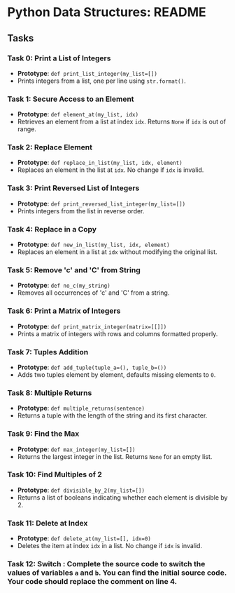 # Python Data Structures: README

## Tasks

### Task 0: Print a List of Integers
- **Prototype**: `def print_list_integer(my_list=[])`
- Prints integers from a list, one per line using `str.format()`.

### Task 1: Secure Access to an Element
- **Prototype**: `def element_at(my_list, idx)`
- Retrieves an element from a list at index `idx`. Returns `None` if `idx` is out of range.

### Task 2: Replace Element
- **Prototype**: `def replace_in_list(my_list, idx, element)`
- Replaces an element in the list at `idx`. No change if `idx` is invalid.

### Task 3: Print Reversed List of Integers
- **Prototype**: `def print_reversed_list_integer(my_list=[])`
- Prints integers from the list in reverse order.

### Task 4: Replace in a Copy
- **Prototype**: `def new_in_list(my_list, idx, element)`
- Replaces an element in a list at `idx` without modifying the original list.

### Task 5: Remove 'c' and 'C' from String
- **Prototype**: `def no_c(my_string)`
- Removes all occurrences of 'c' and 'C' from a string.

### Task 6: Print a Matrix of Integers
- **Prototype**: `def print_matrix_integer(matrix=[[]])`
- Prints a matrix of integers with rows and columns formatted properly.

### Task 7: Tuples Addition
- **Prototype**: `def add_tuple(tuple_a=(), tuple_b=())`
- Adds two tuples element by element, defaults missing elements to `0`.

### Task 8: Multiple Returns
- **Prototype**: `def multiple_returns(sentence)`
- Returns a tuple with the length of the string and its first character.

### Task 9: Find the Max
- **Prototype**: `def max_integer(my_list=[])`
- Returns the largest integer in the list. Returns `None` for an empty list.

### Task 10: Find Multiples of 2
- **Prototype**: `def divisible_by_2(my_list=[])`
- Returns a list of booleans indicating whether each element is divisible by 2.

### Task 11: Delete at Index
- **Prototype**: `def delete_at(my_list=[], idx=0)`
- Deletes the item at index `idx` in a list. No change if `idx` is invalid.
### Task 12: Switch : Complete the source code to switch the values of variables `a` and `b`. You can find the initial source code. Your code should replace the comment on line 4.
